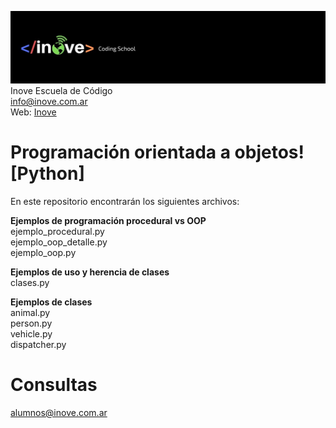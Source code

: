 ![Inove banner](/inove.jpg)
Inove Escuela de Código\
info@inove.com.ar\
Web: [Inove](http://inove.com.ar)

# Programación orientada a objetos! [Python]
En este repositorio encontrarán los siguientes archivos:

__Ejemplos de programación procedural vs OOP__\
ejemplo_procedural.py\
ejemplo_oop_detalle.py\
ejemplo_oop.py

__Ejemplos de uso y herencia de clases__\
clases.py

__Ejemplos de clases__\
animal.py\
person.py\
vehicle.py\
dispatcher.py

# Consultas
alumnos@inove.com.ar

